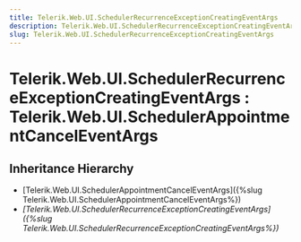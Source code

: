 ```yaml
---
title: Telerik.Web.UI.SchedulerRecurrenceExceptionCreatingEventArgs
description: Telerik.Web.UI.SchedulerRecurrenceExceptionCreatingEventArgs
slug: Telerik.Web.UI.SchedulerRecurrenceExceptionCreatingEventArgs
---
```


# Telerik.Web.UI.SchedulerRecurrenceExceptionCreatingEventArgs  : Telerik.Web.UI.SchedulerAppointmentCancelEventArgs

## Inheritance Hierarchy

* [Telerik.Web.UI.SchedulerAppointmentCancelEventArgs]({%slug Telerik.Web.UI.SchedulerAppointmentCancelEventArgs%})
* *[Telerik.Web.UI.SchedulerRecurrenceExceptionCreatingEventArgs]({%slug Telerik.Web.UI.SchedulerRecurrenceExceptionCreatingEventArgs%})*

